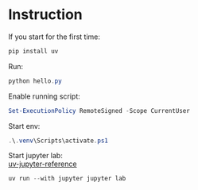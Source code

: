 # Instruction

If you start for the first time:
```powershell
pip install uv
```

Run:  
```powershell
python hello.py
```

Enable running script:  
```powershell
Set-ExecutionPolicy RemoteSigned -Scope CurrentUser
```

Start env:  
```powershell
.\.venv\Scripts\activate.ps1
```

Start jupyter lab:  
[uv-jupyter-reference]
```powershell
uv run --with jupyter jupyter lab
```

[uv-jupyter-reference]: https://docs.astral.sh/uv/guides/integration/jupyter/#using-jupyter-within-a-project